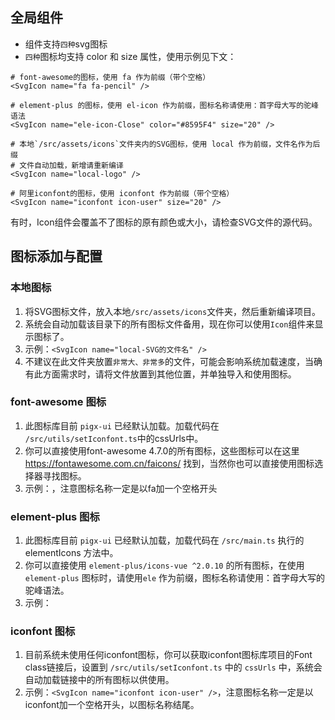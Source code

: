 
## 全局组件
 - 组件支持`四种`svg图标
 - `四种`图标均支持 color 和 size 属性，使用示例见下文：

```mermaid
# font-awesome的图标，使用 fa 作为前缀（带个空格）
<SvgIcon name="fa fa-pencil" />

# element-plus 的图标，使用 el-icon 作为前缀，图标名称请使用：首字母大写的驼峰语法
<SvgIcon name="ele-icon-Close" color="#8595F4" size="20" />

# 本地`/src/assets/icons`文件夹内的SVG图标，使用 local 作为前缀，文件名作为后缀
# 文件自动加载，新增请重新编译
<SvgIcon name="local-logo" />

# 阿里iconfont的图标，使用 iconfont 作为前缀（带个空格）
<SvgIcon name="iconfont icon-user" size="20" />
```

有时，Icon组件会覆盖不了图标的原有颜色或大小，请检查SVG文件的源代码。


## 图标添加与配置
### 本地图标
1. 将SVG图标文件，放入本地`/src/assets/icons`文件夹，然后重新编译项目。
2. 系统会自动加载该目录下的所有图标文件备用，现在你可以使用`Icon`组件来显示图标了。
3. 示例：`<SvgIcon name="local-SVG的文件名" />`
4. 不建议在此文件夹放置`非常大、非常多`的文件，可能会影响系统加载速度，当确有此方面需求时，请将文件放置到其他位置，并单独导入和使用图标。

### font-awesome 图标

1. 此图标库目前 `pigx-ui` 已经默认加载。加载代码在 `/src/utils/setIconfont.ts`中的cssUrls中。
2. 你可以直接使用font-awesome 4.7.0的所有图标，这些图标可以在这里 https://fontawesome.com.cn/faicons/ 找到，当然你也可以直接使用图标选择器寻找图标。
3. 示例：<SvgIcon name="fa fa-pencil" />，注意图标名称一定是以fa加一个空格开头



### element-plus 图标
1. 此图标库目前 `pigx-ui` 已经默认加载，加载代码在 `/src/main.ts` 执行的 elementIcons 方法中。
2. 你可以直接使用 `element-plus/icons-vue ^2.0.10` 的所有图标，在使用 `element-plus` 图标时，请使用`ele` 作为前缀，图标名称请使用：首字母大写的驼峰语法。
3. 示例：<SvgIcon name="ele-RefreshRight" />


### iconfont 图标

1. 目前系统未使用任何iconfont图标，你可以获取iconfont图标库项目的Font class链接后，设置到 `/src/utils/setIconfont.ts` 中的 `cssUrls` 中，系统会自动加载链接中的所有图标以供使用。
2. 示例：`<SvgIcon name="iconfont icon-user" />`，注意图标名称一定是以iconfont加一个空格开头，以图标名称结尾。
